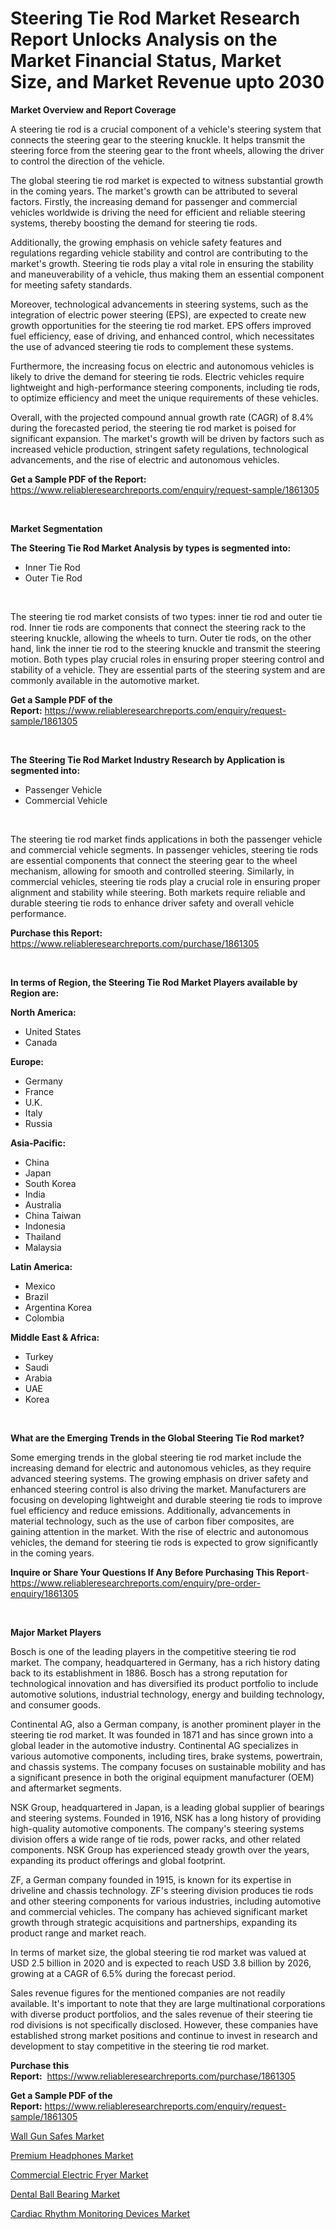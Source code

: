 <p><h1>Steering Tie Rod Market Research Report Unlocks Analysis on the Market Financial Status, Market Size, and Market Revenue upto 2030</h1></p><p><strong>Market Overview and Report Coverage</strong></p>
<p><p>A steering tie rod is a crucial component of a vehicle's steering system that connects the steering gear to the steering knuckle. It helps transmit the steering force from the steering gear to the front wheels, allowing the driver to control the direction of the vehicle.</p><p>The global steering tie rod market is expected to witness substantial growth in the coming years. The market's growth can be attributed to several factors. Firstly, the increasing demand for passenger and commercial vehicles worldwide is driving the need for efficient and reliable steering systems, thereby boosting the demand for steering tie rods.</p><p>Additionally, the growing emphasis on vehicle safety features and regulations regarding vehicle stability and control are contributing to the market's growth. Steering tie rods play a vital role in ensuring the stability and maneuverability of a vehicle, thus making them an essential component for meeting safety standards.</p><p>Moreover, technological advancements in steering systems, such as the integration of electric power steering (EPS), are expected to create new growth opportunities for the steering tie rod market. EPS offers improved fuel efficiency, ease of driving, and enhanced control, which necessitates the use of advanced steering tie rods to complement these systems.</p><p>Furthermore, the increasing focus on electric and autonomous vehicles is likely to drive the demand for steering tie rods. Electric vehicles require lightweight and high-performance steering components, including tie rods, to optimize efficiency and meet the unique requirements of these vehicles.</p><p>Overall, with the projected compound annual growth rate (CAGR) of 8.4% during the forecasted period, the steering tie rod market is poised for significant expansion. The market's growth will be driven by factors such as increased vehicle production, stringent safety regulations, technological advancements, and the rise of electric and autonomous vehicles.</p></p>
<p><strong>Get a Sample PDF of the Report:</strong> <a href="https://www.reliableresearchreports.com/enquiry/request-sample/1861305">https://www.reliableresearchreports.com/enquiry/request-sample/1861305</a></p>
<p>&nbsp;</p>
<p><strong>Market Segmentation</strong></p>
<p><strong>The Steering Tie Rod Market Analysis by types is segmented into:</strong></p>
<p><ul><li>Inner Tie Rod</li><li>Outer Tie Rod</li></ul></p>
<p>&nbsp;</p>
<p><p>The steering tie rod market consists of two types: inner tie rod and outer tie rod. Inner tie rods are components that connect the steering rack to the steering knuckle, allowing the wheels to turn. Outer tie rods, on the other hand, link the inner tie rod to the steering knuckle and transmit the steering motion. Both types play crucial roles in ensuring proper steering control and stability of a vehicle. They are essential parts of the steering system and are commonly available in the automotive market.</p></p>
<p><strong>Get a Sample PDF of the Report:</strong>&nbsp;<a href="https://www.reliableresearchreports.com/enquiry/request-sample/1861305">https://www.reliableresearchreports.com/enquiry/request-sample/1861305</a></p>
<p>&nbsp;</p>
<p><strong>The Steering Tie Rod Market Industry Research by Application is segmented into:</strong></p>
<p><ul><li>Passenger Vehicle</li><li>Commercial Vehicle</li></ul></p>
<p>&nbsp;</p>
<p><p>The steering tie rod market finds applications in both the passenger vehicle and commercial vehicle segments. In passenger vehicles, steering tie rods are essential components that connect the steering gear to the wheel mechanism, allowing for smooth and controlled steering. Similarly, in commercial vehicles, steering tie rods play a crucial role in ensuring proper alignment and stability while steering. Both markets require reliable and durable steering tie rods to enhance driver safety and overall vehicle performance.</p></p>
<p><strong>Purchase this Report:</strong>&nbsp; <a href="https://www.reliableresearchreports.com/purchase/1861305">https://www.reliableresearchreports.com/purchase/1861305</a></p>
<p>&nbsp;</p>
<p><strong>In terms of Region, the Steering Tie Rod Market Players available by Region are:</strong></p>
<p>
    <p> <strong> North America: </strong>
        <ul>
            <li>United States</li>
            <li>Canada</li>
        </ul>
        </p> 
    <p> <strong> Europe: </strong>
        <ul>
            <li>Germany</li>
            <li>France</li>
            <li>U.K.</li>
            <li>Italy</li>
            <li>Russia</li>
        </ul>
        </p> 
    <p> <strong> Asia-Pacific: </strong>
        <ul>
            <li>China</li>
            <li>Japan</li>
            <li>South Korea</li>
            <li>India</li>
            <li>Australia</li>
            <li>China Taiwan</li>
            <li>Indonesia</li>
            <li>Thailand</li>
            <li>Malaysia</li>
        </ul>
        </p> 
    <p> <strong> Latin America: </strong>
        <ul>
            <li>Mexico</li>
            <li>Brazil</li>
            <li>Argentina Korea</li>
            <li>Colombia</li>
        </ul>
        </p> 
    <p> <strong> Middle East & Africa: </strong>
        <ul>
            <li>Turkey</li>
            <li>Saudi</li>
            <li>Arabia</li>
            <li>UAE</li>
            <li>Korea</li>
        </ul>
    </p>
    </p>
<p>&nbsp;</p>
<p><strong>What are the Emerging Trends in the Global Steering Tie Rod market?</strong></p>
<p><p>Some emerging trends in the global steering tie rod market include the increasing demand for electric and autonomous vehicles, as they require advanced steering systems. The growing emphasis on driver safety and enhanced steering control is also driving the market. Manufacturers are focusing on developing lightweight and durable steering tie rods to improve fuel efficiency and reduce emissions. Additionally, advancements in material technology, such as the use of carbon fiber composites, are gaining attention in the market. With the rise of electric and autonomous vehicles, the demand for steering tie rods is expected to grow significantly in the coming years.</p></p>
<p><strong>Inquire or Share Your Questions If Any Before Purchasing This Report</strong>- <a href="https://www.reliableresearchreports.com/enquiry/pre-order-enquiry/1861305">https://www.reliableresearchreports.com/enquiry/pre-order-enquiry/1861305</a></p>
<p>&nbsp;</p>
<p><strong>Major Market Players</strong></p>
<p><p>Bosch is one of the leading players in the competitive steering tie rod market. The company, headquartered in Germany, has a rich history dating back to its establishment in 1886. Bosch has a strong reputation for technological innovation and has diversified its product portfolio to include automotive solutions, industrial technology, energy and building technology, and consumer goods.</p><p>Continental AG, also a German company, is another prominent player in the steering tie rod market. It was founded in 1871 and has since grown into a global leader in the automotive industry. Continental AG specializes in various automotive components, including tires, brake systems, powertrain, and chassis systems. The company focuses on sustainable mobility and has a significant presence in both the original equipment manufacturer (OEM) and aftermarket segments.</p><p>NSK Group, headquartered in Japan, is a leading global supplier of bearings and steering systems. Founded in 1916, NSK has a long history of providing high-quality automotive components. The company's steering systems division offers a wide range of tie rods, power racks, and other related components. NSK Group has experienced steady growth over the years, expanding its product offerings and global footprint.</p><p>ZF, a German company founded in 1915, is known for its expertise in driveline and chassis technology. ZF's steering division produces tie rods and other steering components for various industries, including automotive and commercial vehicles. The company has achieved significant market growth through strategic acquisitions and partnerships, expanding its product range and market reach.</p><p>In terms of market size, the global steering tie rod market was valued at USD 2.5 billion in 2020 and is expected to reach USD 3.8 billion by 2026, growing at a CAGR of 6.5% during the forecast period.</p><p>Sales revenue figures for the mentioned companies are not readily available. It's important to note that they are large multinational corporations with diverse product portfolios, and the sales revenue of their steering tie rod divisions is not specifically disclosed. However, these companies have established strong market positions and continue to invest in research and development to stay competitive in the steering tie rod market.</p></p>
<p><strong>Purchase this Report:</strong>&nbsp;&nbsp;<a href="https://www.reliableresearchreports.com/purchase/1861305">https://www.reliableresearchreports.com/purchase/1861305</a></p>
<p></p>
<p><strong>Get a Sample PDF of the Report:</strong>&nbsp;<a href="https://www.reliableresearchreports.com/enquiry/request-sample/1861305">https://www.reliableresearchreports.com/enquiry/request-sample/1861305</a></p>
<p><p><a href="https://www.linkedin.com/pulse/wall-gun-safes-market-research-report-unlocks-analysis-npwrf/">Wall Gun Safes Market</a></p><p><a href="https://medium.com/@tiannathiel2023/premium-headphones-market-exploring-market-share-market-trends-and-future-growth-778f793a0160">Premium Headphones Market</a></p><p><a href="https://medium.com/@katlynbauch/commercial-electric-fryer-market-analysis-its-cagr-market-segmentation-and-global-industry-257e5d6e821c">Commercial Electric Fryer Market</a></p><p><a href="https://www.linkedin.com/pulse/dental-ball-bearing-market-challenges-opportunities-growth-70i5f/">Dental Ball Bearing Market</a></p><p><a href="https://www.linkedin.com/pulse/cardiac-rhythm-monitoring-devices-market-size-2023-2030-xfmte/">Cardiac Rhythm Monitoring Devices Market</a></p></p>
